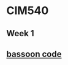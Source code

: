 # CIM540

## Week 1

## [bassoon code](https://github.com/Robbie219/CIM540/blob/master/week1/html/bassooncode.html)